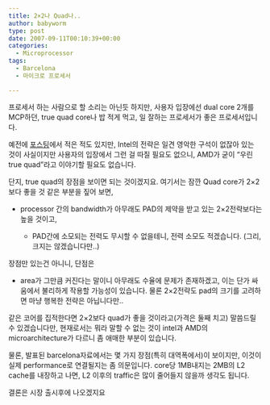 ```yaml
---
title: 2×2나 Quad나..
author: babyworm
type: post
date: 2007-09-11T00:10:39+00:00
categories:
  - Microprocessor
tags:
  - Barcelona
  - 마이크로 프로세서

---
```

프로세서 하는 사람으로 할 소리는 아닌듯 하지만, 사용자 입장에선 dual core 2개를 MCP하던, true quad core나 밥 적게 먹고, 일 잘하는 프로세서가 좋은 프로세서입니다. 

예전에 [포스팅][1]에서 적은 적도 있지만, Intel의 전략은 일견 영악한 구석이 없잖아 있는 것이 사실이지만 사용자의 입장에서 그런 걸 따질 필요도 없으니, AMD가 굳이 &#8220;우린 true quad&#8221;라고 이야기할 필요도 없습니다. 

단지, true quad의 장점을 보이면 되는 것이겠지요. 여기서는 잠깐 Quad core가 2&#215;2보다 좋을 것 같은 부분을 짚어 보면, 

  * processor 간의 bandwidth가 아무래도 PAD의 제약을 받고 있는 2&#215;2전략보다는 높을 것이고,  
      * PAD간에 소모되는 전력도 무시할 수 없을테니, 전력 소모도 적겠습니다. (그리, 크지는 않겠습니다만..)</UL>
  
    장점만 있는건 아니니, 단점은
    
      * area가 그만큼 커진다는 말이니 아무래도 수율에 문제가 존재하겠고, 이는 단가 싸움에서 불리하게 작용할 가능성이 있습니다. 물론 2&#215;2전략도 pad의 크기를 고려하면 마냥 행복한 전략은 아닙니다만.. 
  
    같은 코어를 집적한다면 2&#215;2보다 quad가 좋을 것이라고(가격은 둘째 치고) 말씀드릴 수 있겠습니다만, 현재로서는 뭐라 말할 수 없는 것이 intel과 AMD의 microarchitecture가 다르니 좀 애매한 부분이 있습니다. 
    
    물론, 발표된 barcelona자료에서는 몇 가지 장점(특히 대역폭에서)이 보이지만, 이것이 실제 performance로 연결될지는 좀 의문입니다. core당 1MB내지는 2MB의 L2 cache를 내장하고 나면, L2 이후의 traffic은 많이 줄어들지 않을까 생각도 됩니다. 
    
    결론은 시장 출시후에 나오겠지요</p>

 [1]: http://babyworm.net/tatter/63
